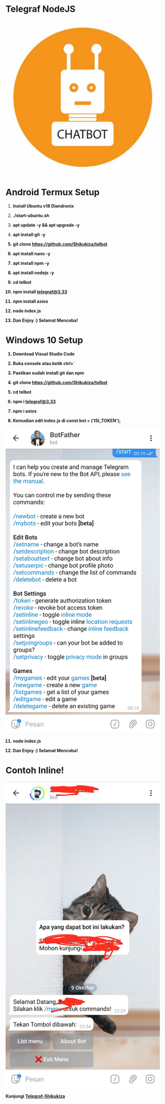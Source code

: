 # Telegraf NodeJS

![screenshot](Screenshot_20201009-220816_WhatsApp.jpg)

# Android Termux Setup

1. <b>Install Ubuntu v18 Diandronix</b>

2. <b>./start-ubuntu.sh</b>

3. <b>apt update -y && apt upgrade -y</b>

4. <b>apt install git -y<b>

5. <b>git clone https://github.com/Shikukiza/telbot</b>

6. <b>apt install nano -y</b>

7. <b>apt install npm -y</b>

8. <b>apt install nodejs -y</b>

9. <b>cd telbot</b>

10. <b>npm install telegraf@3.33<b>

11. <b>npm install axios</b>

12. <b>node index.js</b>

13. <b>Dan Enjoy :) Selamat Mencoba!</b>

# Windows 10 Setup

1. <b>Download Visual Studio Code<b>

2. <b>Buka console atau ketik ctrl+`</b>

3. <b>Pastikan sudah install git dan npm</b>

4. <b>git clone https://github.com/Shikukiza/telbot</b>

5. <b>cd telbot</b>

6. <b>npm i telegraf@3.33</b>

7. <b>npm i axios</b>

10. </b>Kemudian edit index.js di const bot = ('ISI_TOKEN');</b>

![screenshot](Screenshot_20201010-001025_Telegram.jpg)

11. <b>node index.js</b>

12. <b>Dan Enjoy :) Selamat Mencoba!</b>

# Contoh Inline!

![screenshot](Screenshot_20201009-235539_Telegram.jpg)

Kunjungi <a href="https://github.com/Shikukiza/telegraf_bot">Telegraf-Shikukiza</a>
